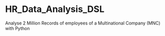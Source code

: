 # HR_Data_Analysis_DSL
Analyse 2 Million Records of employees of a Multinational Company (MNC) with Python
